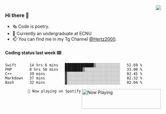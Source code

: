 <img  align="right" src="https://github-readme-stats.vercel.app/api?username=BillChen2K&show_icons=true&count_private=true&hide_title=true">

### Hi there 👋

- 🗞 Code is poetry.
- 🌱 Currently an undergraduate at ECNU
- 📫 You can find me in my Tg Channel [@Hertz2000](https://t.me/Hertz2000).

#### Coding status last week ⌨️

<!--START_SECTION:waka-->
```text
Swift      14 hrs 6 mins   █████████████▒░░░░░░░░░░░   52.69 % 
PHP        8 hrs 50 mins   ████████▒░░░░░░░░░░░░░░░░   33.00 % 
C++        39 mins         ▓░░░░░░░░░░░░░░░░░░░░░░░░   02.45 % 
Markdown   37 mins         ▓░░░░░░░░░░░░░░░░░░░░░░░░   02.32 % 
Bash       32 mins         ▓░░░░░░░░░░░░░░░░░░░░░░░░   02.04 % 
```
<!--END_SECTION:waka-->


<div>
<a href="https://spotify-now-playing.billchen2k.vercel.app/now-playing?open">
   <img align="right" src="https://spotify-now-playing.billchen2k.vercel.app/now-playing" width="256" height="64" alt="Now Playing">
</a>
</div>

<div>
<p align="right"><code>🎵 Now playing on Spotify</code></p>
</div>

<!--
**BillChen2K/BillChen2K** is a ✨ _special_ ✨ repository because its `README.md` (this file) appears on your GitHub profile.

Here are some ideas to get you started:

- 🔭 I’m currently working on ...
- 🌱 I’m currently learning ...
- 👯 I’m looking to collaborate on ...
- 🤔 I’m looking for help with ...
- 💬 Ask me about ...
- 📫 How to reach me: ...
- 😄 Pronouns: ...
- ⚡ Fun fact: ...
-->
